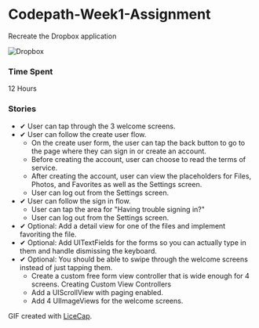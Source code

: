 # Codepath-Week1-Assignment
Recreate the Dropbox application

![Dropbox](https://raw.githubusercontent.com/jeremiespoken/Codepath-Week1-Assignment/master/codepath-week1-assignment.gif)

### Time Spent 
12 Hours

### Stories
- ✔︎ User can tap through the 3 welcome screens.
- ✔︎ User can follow the create user flow.
	- On the create user form, the user can tap the back button to go to the page where they can sign in or create an account.
	- Before creating the account, user can choose to read the terms of service.
	- After creating the account, user can view the placeholders for Files, Photos, and Favorites as well as the Settings screen.
	- User can log out from the Settings screen.
- ✔︎ User can follow the sign in flow.
	- User can tap the area for "Having trouble signing in?"
	- User can log out from the Settings screen.
- ✔︎ Optional: Add a detail view for one of the files and implement favoriting the file.
- ✔︎ Optional: Add UITextFields for the forms so you can actually type in them and handle dismissing the keyboard.
- ✔︎ Optional: You should be able to swipe through the welcome screens instead of just tapping them.
	- Create a custom free form view controller that is wide enough for 4 screens. Creating Custom View Controllers
	- Add a UIScrollView with paging enabled.
	- Add 4 UIImageViews for the welcome screens.

GIF created with [LiceCap](http://www.cockos.com/licecap/).

